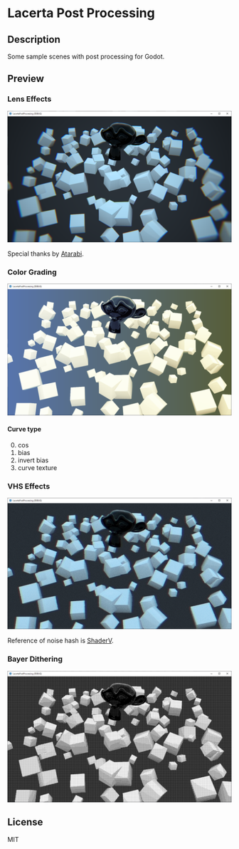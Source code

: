 # Lacerta Post Processing

## Description

Some sample scenes with post processing for Godot.

## Preview

### Lens Effects

![preview_lens_effects](./img/preview_lens_effects.png)

Special thanks by [Atarabi](https://atarabi.com/).

### Color Grading

![preview_color_grading](./img/preview_color_grading.png)

#### Curve type

0. cos
1. bias
2. invert bias
3. curve texture

### VHS Effects

![preview_vhs_effects](./img/preview_vhs_effects.png)

Reference of noise hash is [ShaderV](https://godotengine.org/asset-library/asset/589).

### Bayer Dithering

![preview_bayer_dithering](./img/preview_bayer_dithering.png)

## License

MIT
